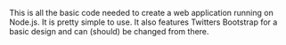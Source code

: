 This is all the basic code needed to create a web application running on Node.js. It is pretty simple to use. It also features Twitters Bootstrap for a basic design and can (should) be changed from there.

